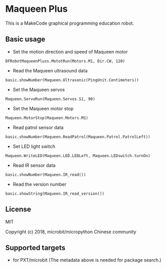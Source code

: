   
# Maqueen Plus

This is a MakeCode graphical programming education robot.

## Basic usage

* Set the motion direction and speed of Maqueen motor

```blocks
DFRobotMaqueenPluss.MototRun(Motors.M1, Dir.CW, 120)
```

* Read the Maqueen ultrasound data

```blocks
basic.showNumber(Maqueen.Ultrasonic(PingUnit.Centimeters))
```

* Set the  Maqueen servos 

```blocks
Maqueen.ServoRun(Maqueen.Servos.S1, 90)
```

* Set the  Maqueen  motor stop

```blocks
Maqueen.MotorStop(Maqueen.Motors.M1)
```

* Read patrol sensor data

```blocks
basic.showNumber(Maqueen.ReadPatrol(Maqueen.Patrol.PatrolLeft))
```

* Set LED light switch

```blocks
Maqueen.WriteLED(Maqueen.LED.LEDLeft, Maqueen.LEDswitch.turnOn)
```

* Read IR sensor data

```blocks
basic.showNumber(Maqueen.IR_read())
```

* Read the version number

```blocks
basic.showString(Maqueen.IR_read_version())
```

## License

MIT

Copyright (c) 2018, microbit/micropython Chinese community  


## Supported targets

* for PXT/microbit
(The metadata above is needed for package search.)
